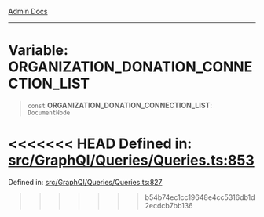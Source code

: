 [Admin Docs](/)

***

# Variable: ORGANIZATION\_DONATION\_CONNECTION\_LIST

> `const` **ORGANIZATION\_DONATION\_CONNECTION\_LIST**: `DocumentNode`

<<<<<<< HEAD
Defined in: [src/GraphQl/Queries/Queries.ts:853](https://github.com/PalisadoesFoundation/talawa-admin/blob/main/src/GraphQl/Queries/Queries.ts#L853)
=======
Defined in: [src/GraphQl/Queries/Queries.ts:827](https://github.com/PalisadoesFoundation/talawa-admin/blob/main/src/GraphQl/Queries/Queries.ts#L827)
>>>>>>> b54b74ec1cc19648e4cc5316db1d2ecdcb7bb136
